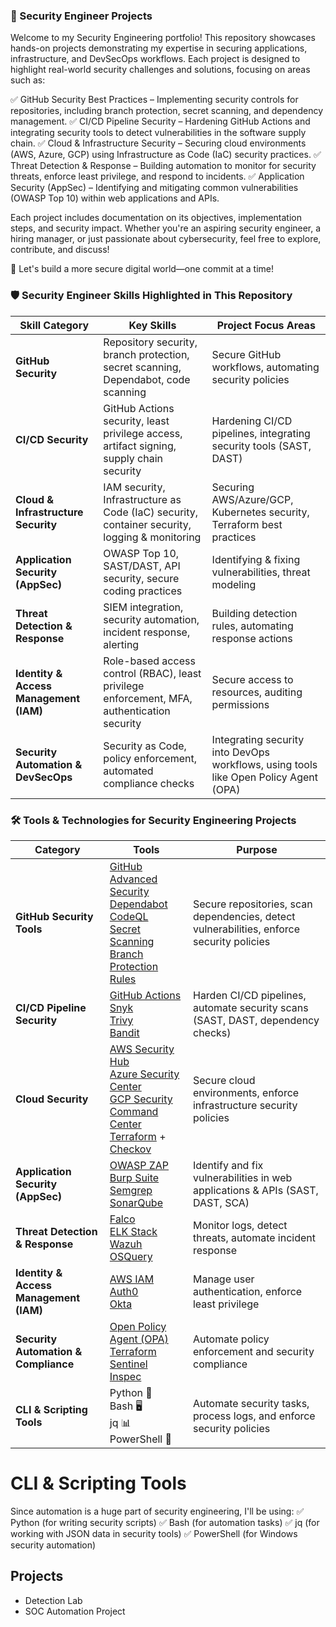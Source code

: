 ###  🔐 Security Engineer Projects

Welcome to my Security Engineering portfolio! This repository showcases hands-on projects demonstrating my expertise in securing applications, infrastructure, and DevSecOps workflows. Each project is designed to highlight real-world security challenges and solutions, focusing on areas such as:

✅ GitHub Security Best Practices – Implementing security controls for repositories, including branch protection, secret scanning, and dependency management.
✅ CI/CD Pipeline Security – Hardening GitHub Actions and integrating security tools to detect vulnerabilities in the software supply chain.
✅ Cloud & Infrastructure Security – Securing cloud environments (AWS, Azure, GCP) using Infrastructure as Code (IaC) security practices.
✅ Threat Detection & Response – Building automation to monitor for security threats, enforce least privilege, and respond to incidents.
✅ Application Security (AppSec) – Identifying and mitigating common vulnerabilities (OWASP Top 10) within web applications and APIs.

Each project includes documentation on its objectives, implementation steps, and security impact. Whether you're an aspiring security engineer, a hiring manager, or just passionate about cybersecurity, feel free to explore, contribute, and discuss!

🚀 Let's build a more secure digital world—one commit at a time!

### 🛡️ Security Engineer Skills Highlighted in This Repository

| **Skill Category**          | **Key Skills** | **Project Focus Areas** |
|----------------------------|---------------|------------------------|
| **GitHub Security**        | Repository security, branch protection, secret scanning, Dependabot, code scanning | Secure GitHub workflows, automating security policies |
| **CI/CD Security**         | GitHub Actions security, least privilege access, artifact signing, supply chain security | Hardening CI/CD pipelines, integrating security tools (SAST, DAST) |
| **Cloud & Infrastructure Security** | IAM security, Infrastructure as Code (IaC) security, container security, logging & monitoring | Securing AWS/Azure/GCP, Kubernetes security, Terraform best practices |
| **Application Security (AppSec)** | OWASP Top 10, SAST/DAST, API security, secure coding practices | Identifying & fixing vulnerabilities, threat modeling |
| **Threat Detection & Response** | SIEM integration, security automation, incident response, alerting | Building detection rules, automating response actions |
| **Identity & Access Management (IAM)** | Role-based access control (RBAC), least privilege enforcement, MFA, authentication security | Secure access to resources, auditing permissions |
| **Security Automation & DevSecOps** | Security as Code, policy enforcement, automated compliance checks | Integrating security into DevOps workflows, using tools like Open Policy Agent (OPA) |

### 🛠 Tools & Technologies for Security Engineering Projects  

| **Category**                   | **Tools** | **Purpose** |
|--------------------------------|----------|------------|
| **GitHub Security Tools**       | [GitHub Advanced Security](https://github.com/features/security) <br> [Dependabot](https://github.com/dependabot) <br> [CodeQL](https://codeql.github.com/) <br> [Secret Scanning](https://docs.github.com/en/code-security/secret-scanning) <br> [Branch Protection Rules](https://docs.github.com/en/repositories/configuring-branches-and-merges-in-your-repository/managing-protected-branches) | Secure repositories, scan dependencies, detect vulnerabilities, enforce security policies |
| **CI/CD Pipeline Security**      | [GitHub Actions](https://github.com/features/actions) <br> [Snyk](https://snyk.io/) <br> [Trivy](https://github.com/aquasecurity/trivy) <br> [Bandit](https://github.com/PyCQA/bandit) | Harden CI/CD pipelines, automate security scans (SAST, DAST, dependency checks) |
| **Cloud Security**               | [AWS Security Hub](https://aws.amazon.com/security-hub/) <br> [Azure Security Center](https://learn.microsoft.com/en-us/azure/security-center/) <br> [GCP Security Command Center](https://cloud.google.com/security-command-center) <br> [Terraform](https://www.terraform.io/) + [Checkov](https://github.com/bridgecrewio/checkov) | Secure cloud environments, enforce infrastructure security policies |
| **Application Security (AppSec)** | [OWASP ZAP](https://www.zaproxy.org/) <br> [Burp Suite](https://portswigger.net/burp) <br> [Semgrep](https://semgrep.dev/) <br> [SonarQube](https://www.sonarqube.org/) | Identify and fix vulnerabilities in web applications & APIs (SAST, DAST, SCA) |
| **Threat Detection & Response**   | [Falco](https://falco.org/) <br> [ELK Stack](https://www.elastic.co/what-is/elk-stack) <br> [Wazuh](https://wazuh.com/) <br> [OSQuery](https://osquery.io/) | Monitor logs, detect threats, automate incident response |
| **Identity & Access Management (IAM)** | [AWS IAM](https://aws.amazon.com/iam/) <br> [Auth0](https://auth0.com/) <br> [Okta](https://www.okta.com/) | Manage user authentication, enforce least privilege |
| **Security Automation & Compliance** | [Open Policy Agent (OPA)](https://www.openpolicyagent.org/) <br> [Terraform Sentinel](https://www.terraform.io/cloud-docs/sentinel) <br> [Inspec](https://www.inspec.io/) | Automate policy enforcement and security compliance |
| **CLI & Scripting Tools** | Python 🐍 <br> Bash 🖥️ <br> jq 📊 <br> PowerShell 🔧 | Automate security tasks, process logs, and enforce security policies |



# CLI & Scripting Tools
Since automation is a huge part of security engineering, I'll be using:
✅ Python (for writing security scripts)
✅ Bash (for automation tasks)
✅ jq (for working with JSON data in security tools)
✅ PowerShell (for Windows security automation)


## Projects
- Detection Lab
- SOC Automation Project
